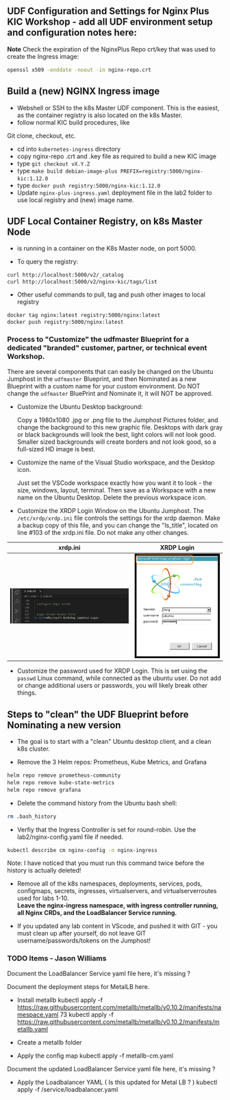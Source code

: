 ## UDF Configuration and Settings for Nginx Plus KIC Workshop - add all UDF environment setup and configuration notes here:

**Note** Check the expiration of the NginxPlus Repo crt/key that was used to create the Ingress image:

```bash
openssl x509 -enddate -noout -in nginx-repo.crt
```

## Build a (new) NGINX Ingress image
- Webshell or SSH to the k8s Master UDF component.  This is the easiest, as the container registry is also located on the k8s Master.
- follow normal KIC build procedures, like

Git clone, checkout, etc.
- cd into `kubernetes-ingress` directory
- copy nginx-repo .crt and .key file as required to build a new KIC image
- type `git checkout vX.Y.Z`
- type `make build debian-image-plus PREFIX=registry:5000/nginx-kic:1.12.0`
- type `docker push registry:5000/nginx-kic:1.12.0`
- Update `nginx-plus-ingress.yaml` deployment file in the lab2 folder to use local registry and (new) image name.

## UDF Local Container Registry, on k8s Master Node

- is running in a container on the K8s Master node, on port 5000.

- To query the registry:

```
curl http://localhost:5000/v2/_catalog
curl http://localhost:5000/v2/nginx-kic/tags/list
```

- Other useful commands to pull, tag and push other images to local registry

```
docker tag nginx:latest registry:5000/nginx:latest
docker push registry:5000/nginx:latest
```

### Process to "Customize" the udfmaster Blueprint for a dedicated "branded" customer, partner, or technical event Workshop.

There are several components that can easily be changed on the Ubuntu Jumphost in the `udfmaster` Blueprint, and then Nominated as a new Blueprint with a custom name for your custom environment.  Do NOT change the `udfmaster` BluePrint and Nominate it, it will NOT be approved.

- Customize the Ubuntu Desktop background:  

  Copy a 1980x1080 .jpg or .png file to the Jumphost Pictures folder, and change the background to this new graphic file.  Desktops with dark gray or black backgrounds will look the best, light colors will not look good.  Smaller sized backgrounds will create borders and not look good, so a full-sized HD image is best.
  
- Customize the name of the Visual Studio workspace, and the Desktop icon.

  Just set the VSCode workspace exactly how you want it to look - the size, windows, layout, terminal.  Then save as a Workspace with a new name on the Ubuntu Desktop.  Delete the previous workspace icon. 

- Customize the XRDP Login Window on the Ubuntu Jumphost.  The `/etc/xrdp/xrdp.ini` file controls the settings for the xrdp daemon.  Make a backup copy of this file, and you can change the "ls_title", located on line #103 of the xrdp.ini file.  Do not make any other changes.

| xrdp.ini | XRDP Login |
|----------|------------|
|![xrdp.ini login setting](misc/media/xrdp_ini_login_title.png) | ![XRDP login window](misc/media/xrdp_login.png) |


- Customize the password used for XRDP Login.  This is set using the `passwd` Linux command, while connected as the ubuntu user.  Do not add or change additional users or passwords, you will likely break other things.

## Steps to "clean" the UDF Blueprint before Nominating a new version

- The goal is to start with a "clean" Ubuntu desktop client, and a clean k8s cluster.

- Remove the 3 Helm repos:  Prometheus, Kube Metrics, and Grafana

```bash
helm repo remove prometheus-community
helm repo remove kube-state-metrics
helm repo remove grafana
```

- Delete the command history from the Ubuntu bash shell:

```bash
rm .bash_history
```

- Verfiy that the Ingress Controller is set for round-robin.  Use the lab2/nginx-config.yaml file if needed.

```bash
kubectl describe cm nginx-config -n nginx-ingress
```


Note:  I have noticed that you must run this command twice before the history is actually deleted!

- Remove all of the k8s namespaces, deployments, services, pods, configmaps, secrets, ingresses, virtualservers, and virtualserverroutes used for labs 1-10.  
**Leave the nginx-ingress namespace, with ingress controller running, all Nginx CRDs, and the LoadBalancer Service running.**

- If you updated any lab content in VScode, and pushed it with GIT - you must clean up after yourself, do not leave GIT username/passwords/tokens on the Jumphost!

### TODO Items - Jason Williams

Document the LoadBalancer Service yaml file here, it's missing ?

Document the deployment steps for MetalLB here.

- Install metallb
kubectl apply -f https://raw.githubusercontent.com/metallb/metallb/v0.10.2/manifests/namespace.yaml
   73  kubectl apply -f https://raw.githubusercontent.com/metallb/metallb/v0.10.2/manifests/metallb.yaml

- Create a metallb folder

- Apply the config map
kubectl apply -f metallb-cm.yaml

Document the updated LoadBalancer Service yaml file here, it's missing ?

- Apply the Loadbalancer YAML ( Is this updated for Metal LB ? )
kubectl apply -f /service/loadbalancer.yaml
